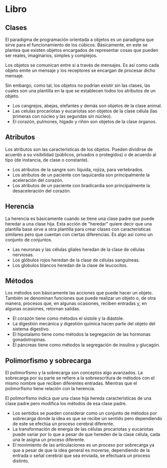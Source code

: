 # Libro

## Clases
El paradigma de programación orientada a objetos es un paradigma que sirve para el funcionamiento de los cúbicos. Básicamente, en este se plantea que existen objetos encargados de representar cosas que pueden ser reales, imaginarios, simples y complejos.

Los objetos se comunican entre sí a través de mensajes. Es así como cada objeto emite un mensaje y los receptores se encargan de procesar dicho mensaje.

Sin embargo, como tal, los objetos no podrían existir sin las clases, las cuales son una plantilla en la que se establecen todos los atributos de un objeto.

* Los cangrejos, abejas, elefantes y demás son objetos de la clase animal.
* Las celulas procariotas y eucariotas son objetos de la clase célula (las primeras con núcleo y las segundas sin núcleo).
* El corazón, pulmones, hígado y riñón son objetos de la clase órganos.

## Atributos

Los atributos son las características de los objetos. Pueden dividirse de acuerdo a su visibilidad (públicos, privados o protegidos) o de acuerdo al tipo (de instancia, de clase o constante).

* Los atributos de la sangre son: líquida, rojiza, para vertebrados.
* Los atributos de un paciente con taquicardia son principalmente la aceleración del corazón.
* Los atributos de un paciente con bradicardia son principalmente la desaceleración del corazón.

## Herencia

La herencia es básicamente cuando se tiene una clase padre que puede heredar a una clase hija. Esta acción de "heredar" quiere decir que una plantilla base sirve a otra plantilla para crear clases con características similares pero que cuentan con ciertas diferencias. Es algo así como un conjunto de conjuntos.

* Las neuronas y las células gliales heredan de la clase de células nerviosas.
* Los glóbulos rojos heredan de la clase de células sanguíneas.
* Los globulos blancos heredan de la clase de leucocitos.

## Métodos 

Los métodos son básicamente las acciones que puede hacer un objeto. También se denominan funciones que puede realizar un objeto o, de otra manera, procesos que, en algunas ocasiones, reciben entradas y, en algunas ocasiones, retornan salidas.

* El corazón tiene como métodos el sístole y la diástole.
* La digestión mecánica y digestión química hacen parte del objeto del sistema digestivo.
* El hipotalamo tiene como métodos la segregación de las hormonas gonadotropinas.
* El páncreas tiene como métodos la segregación de insulina y glucagón.

## Polimorfismo y sobrecarga

El polimorfismo y la sobrecarga son conceptos algo avanzados. La sobrecarga por su parte se refiere a la sobreescritura de métodos con el mismo nombre que reciben diferentes entradas. Mientras que el polimorfismo tiene relación con la herencia.

El polimorfismo indica que una clase hija hereda características de una clase padre pero modifica los métodos de esa clase padre.

* Los sentidos se pueden considerar como un conjunto de métodos por sobrecarga donde la idea es que se recibe un sentido pero dependiendo de este se efectúa un proceso cerebral diferente.
* La transformación de energía de las células procariotas y eucariotas puede variar por lo que a pesar de que hereden de la clase célula, cada una le asigna un proceso diferente.
* El movimiento de las artículaciones es un proceso por sobrecarga ya que a pesar de que la idea general es moverse, dependiendo de la entrada o señal cerebral que sea enviada, se efectuará un proceso distinto.
